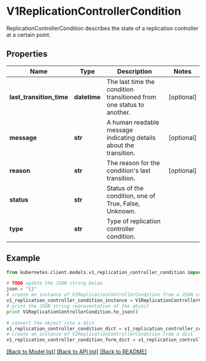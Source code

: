 # V1ReplicationControllerCondition

ReplicationControllerCondition describes the state of a replication controller at a certain point.

## Properties

Name | Type | Description | Notes
------------ | ------------- | ------------- | -------------
**last_transition_time** | **datetime** | The last time the condition transitioned from one status to another. | [optional] 
**message** | **str** | A human readable message indicating details about the transition. | [optional] 
**reason** | **str** | The reason for the condition&#39;s last transition. | [optional] 
**status** | **str** | Status of the condition, one of True, False, Unknown. | 
**type** | **str** | Type of replication controller condition. | 

## Example

```python
from kubernetes.client.models.v1_replication_controller_condition import V1ReplicationControllerCondition

# TODO update the JSON string below
json = "{}"
# create an instance of V1ReplicationControllerCondition from a JSON string
v1_replication_controller_condition_instance = V1ReplicationControllerCondition.from_json(json)
# print the JSON string representation of the object
print V1ReplicationControllerCondition.to_json()

# convert the object into a dict
v1_replication_controller_condition_dict = v1_replication_controller_condition_instance.to_dict()
# create an instance of V1ReplicationControllerCondition from a dict
v1_replication_controller_condition_form_dict = v1_replication_controller_condition.from_dict(v1_replication_controller_condition_dict)
```
[[Back to Model list]](../README.md#documentation-for-models) [[Back to API list]](../README.md#documentation-for-api-endpoints) [[Back to README]](../README.md)


